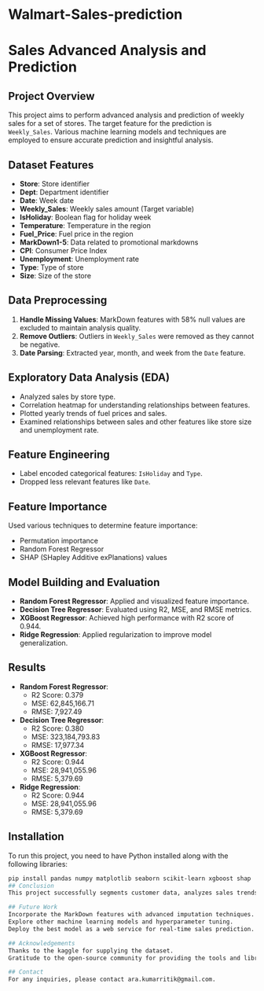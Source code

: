 # Walmart-Sales-prediction
# Sales Advanced Analysis and Prediction

## Project Overview
This project aims to perform advanced analysis and prediction of weekly sales for a set of stores. The target feature for the prediction is `Weekly_Sales`. Various machine learning models and techniques are employed to ensure accurate prediction and insightful analysis.

## Dataset Features
- **Store**: Store identifier
- **Dept**: Department identifier
- **Date**: Week date
- **Weekly_Sales**: Weekly sales amount (Target variable)
- **IsHoliday**: Boolean flag for holiday week
- **Temperature**: Temperature in the region
- **Fuel_Price**: Fuel price in the region
- **MarkDown1-5**: Data related to promotional markdowns
- **CPI**: Consumer Price Index
- **Unemployment**: Unemployment rate
- **Type**: Type of store
- **Size**: Size of the store

## Data Preprocessing
1. **Handle Missing Values**: MarkDown features with 58% null values are excluded to maintain analysis quality.
2. **Remove Outliers**: Outliers in `Weekly_Sales` were removed as they cannot be negative.
3. **Date Parsing**: Extracted year, month, and week from the `Date` feature.

## Exploratory Data Analysis (EDA)
- Analyzed sales by store type.
- Correlation heatmap for understanding relationships between features.
- Plotted yearly trends of fuel prices and sales.
- Examined relationships between sales and other features like store size and unemployment rate.

## Feature Engineering
- Label encoded categorical features: `IsHoliday` and `Type`.
- Dropped less relevant features like `Date`.

## Feature Importance
Used various techniques to determine feature importance:
- Permutation importance
- Random Forest Regressor
- SHAP (SHapley Additive exPlanations) values

## Model Building and Evaluation
- **Random Forest Regressor**: Applied and visualized feature importance.
- **Decision Tree Regressor**: Evaluated using R2, MSE, and RMSE metrics.
- **XGBoost Regressor**: Achieved high performance with R2 score of 0.944.
- **Ridge Regression**: Applied regularization to improve model generalization.

## Results
- **Random Forest Regressor**:
  - R2 Score: 0.379
  - MSE: 62,845,166.71
  - RMSE: 7,927.49
- **Decision Tree Regressor**:
  - R2 Score: 0.380
  - MSE: 323,184,793.83
  - RMSE: 17,977.34
- **XGBoost Regressor**:
  - R2 Score: 0.944
  - MSE: 28,941,055.96
  - RMSE: 5,379.69
- **Ridge Regression**:
  - R2 Score: 0.944
  - MSE: 28,941,055.96
  - RMSE: 5,379.69

## Installation
To run this project, you need to have Python installed along with the following libraries:
```bash
pip install pandas numpy matplotlib seaborn scikit-learn xgboost shap
## Conclusion
This project successfully segments customer data, analyzes sales trends, and predicts future sales using advanced machine learning techniques. The XGBoost model provided the best performance with a high R2 score and low error metrics.

## Future Work
Incorporate the MarkDown features with advanced imputation techniques.
Explore other machine learning models and hyperparameter tuning.
Deploy the best model as a web service for real-time sales prediction.

## Acknowledgements
Thanks to the kaggle for supplying the dataset.
Gratitude to the open-source community for providing the tools and libraries used in this project.

## Contact
For any inquiries, please contact ara.kumarritik@gmail.com.
